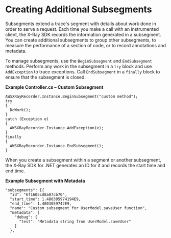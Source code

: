 # Creating Additional Subsegments<a name="xray-sdk-dotnet-subsegments"></a>

Subsegments extend a trace's segment with details about work done in order to serve a request\. Each time you make a call with an instrumented client, the X\-Ray SDK records the information generated in a subsegment\. You can create additional subsegments to group other subsegments, to measure the performance of a section of code, or to record annotations and metadata\.

To manage subsegments, use the `BeginSubsegment` and `EndSubsegment` methods\. Perform any work in the subsegment in a `try` block and use `AddException` to trace exceptions\. Call `EndSubsegment` in a `finally` block to ensure that the subsegment is closed\.

**Example Controller\.cs – Custom Subsegment**  

```
AWSXRayRecorder.Instance.BeginSubsegment("custom method");
try
{
  DoWork();
}
catch (Exception e)
{
  AWSXRayRecorder.Instance.AddException(e);
}
finally
{
  AWSXRayRecorder.Instance.EndSubsegment();
}
```

When you create a subsegment within a segment or another subsegment, the X\-Ray SDK for \.NET generates an ID for it and records the start time and end time\.

**Example Subsegment with Metadata**  

```
"subsegments": [{
  "id": "6f1605cd8a07cb70",
  "start_time": 1.480305974194E9,
  "end_time": 1.4803059742E9,
  "name": "Custom subsegment for UserModel.saveUser function",
  "metadata": {
    "debug": {
      "test": "Metadata string from UserModel.saveUser"
    }
  },
```